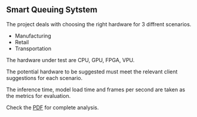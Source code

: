 ## Smart Queuing Sytstem

The project deals with choosing the right hardware for 3 diffrent scenarios.
- Manufacturing
- Retail
- Transportation

The hardware under test are CPU, GPU, FPGA, VPU.

The potential hardware to be suggested must meet the relevant client suggestions for each scenario.

The inference time, model load time and frames per second are taken as the metrics for evaluation.

Check the [PDF](Copy_of_Choose_the_Right_Hardware-Proposal_Template.pdf) for complete analysis.
